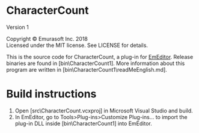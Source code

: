 # CharacterCount
Version 1

Copyright © Emurasoft Inc. 2018<br>
Licensed under the MIT license. See LICENSE for details.

This is the source code for CharacterCount, a plug-in for [EmEditor](https://www.emeditor.com/). Release binaries are found in [bin\CharacterCount1]. More information about this program are written in [bin\CharacterCount1\readMeEnglish.md].

# Build instructions
1. Open [src\CharacterCount.vcxproj] in Microsoft Visual Studio and build.
2. In EmEditor, go to Tools>Plug-ins>Customize Plug-ins... to import the plug-in DLL inside [bin\CharacterCount1] into EmEditor.